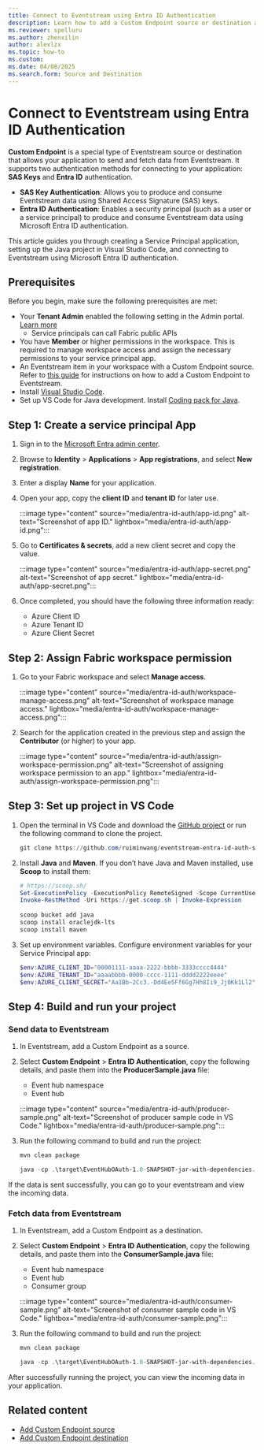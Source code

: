 ```yaml
---
title: Connect to Eventstream using Entra ID Authentication
description: Learn how to add a Custom Endpoint source or destination and connect a service principal app to Eventstream using Entra ID authentication
ms.reviewer: spelluru
ms.author: zhenxilin
author: alexlzx
ms.topic: how-to
ms.custom:
ms.date: 04/08/2025
ms.search.form: Source and Destination
---
```


# Connect to Eventstream using Entra ID Authentication

**Custom Endpoint** is a special type of Eventstream source or destination that allows your application to send and fetch data from Eventstream. It supports two authentication methods for connecting to your application: **SAS Keys** and **Entra ID** authentication.

* **SAS Key Authentication**: Allows you to produce and consume Eventstream data using Shared Access Signature (SAS) keys.
* **Entra ID Authentication**: Enables a security principal (such as a user or a service principal) to produce and consume Eventstream data using Microsoft Entra ID authentication.

This article guides you through creating a Service Principal application, setting up the Java project in Visual Studio Code, and connecting to Eventstream using Microsoft Entra ID authentication.

## Prerequisites

Before you begin, make sure the following prerequisites are met:

* Your **Tenant Admin** enabled the following setting in the Admin portal. [Learn more](https://learn.microsoft.com/power-bi/developer/embedded/embed-service-principal)
  * Service principals can call Fabric public APIs
* You have **Member** or higher permissions in the workspace. This is required to manage workspace access and assign the necessary permissions to your service principal app.
* An Eventstream item in your workspace with a Custom Endpoint source. Refer to [this guide](add-source-custom-app.md) for instructions on how to add a Custom Endpoint to Eventstream.
* Install [Visual Studio Code](https://code.visualstudio.com/Download).
* Set up VS Code for Java development. Install [Coding pack for Java](https://code.visualstudio.com/docs/java/java-tutorial).

## Step 1: Create a service principal App

1. Sign in to the [Microsoft Entra admin center](https://entra.microsoft.com/).
2. Browse to **Identity** > **Applications** > **App registrations**, and select **New registration**.
3. Enter a display **Name** for your application.
4. Open your app, copy the **client ID** and **tenant ID** for later use.

   :::image type="content" source="media/entra-id-auth/app-id.png" alt-text="Screenshot of app ID." lightbox="media/entra-id-auth/app-id.png":::

5. Go to **Certificates & secrets**, add a new client secret and copy the value.

   :::image type="content" source="media/entra-id-auth/app-secret.png" alt-text="Screenshot of app secret." lightbox="media/entra-id-auth/app-secret.png":::

6. Once completed, you should have the following three information ready:
   * Azure Client ID
   * Azure Tenant ID
   * Azure Client Secret

## Step 2: Assign Fabric workspace permission

1. Go to your Fabric workspace and select **Manage access**.

   :::image type="content" source="media/entra-id-auth/workspace-manage-access.png" alt-text="Screenshot of workspace manage access." lightbox="media/entra-id-auth/workspace-manage-access.png":::

1. Search for the application created in the previous step and assign the **Contributor** (or higher) to your app.

   :::image type="content" source="media/entra-id-auth/assign-workspace-permission.png" alt-text="Screenshot of assigning workspace permission to an app." lightbox="media/entra-id-auth/assign-workspace-permission.png":::

## Step 3: Set up project in VS Code

1. Open the terminal in VS Code and download the [GitHub project](https://github.com/ruiminwang/eventstream-entra-id-auth-samples) or run the following command to clone the project.

   ```powershell
   git clone https://github.com/ruiminwang/eventstream-entra-id-auth-samples.git
   ```

2. Install **Java** and **Maven**. If you don’t have Java and Maven installed, use **Scoop** to install them:

   ``` powershell
   # https://scoop.sh/
   Set-ExecutionPolicy -ExecutionPolicy RemoteSigned -Scope CurrentUser
   Invoke-RestMethod -Uri https://get.scoop.sh | Invoke-Expression
    
   scoop bucket add java
   scoop install oraclejdk-lts
   scoop install maven
   ```

3. Set up environment variables. Configure environment variables for your Service Principal app:

   ``` powershell
   $env:AZURE_CLIENT_ID="00001111-aaaa-2222-bbbb-3333cccc4444"
   $env:AZURE_TENANT_ID="aaaabbbb-0000-cccc-1111-dddd2222eeee"
   $env:AZURE_CLIENT_SECRET="Aa1Bb~2Cc3.-Dd4Ee5Ff6Gg7Hh8Ii9_Jj0Kk1Ll2"
   ```

## Step 4: Build and run your project

### Send data to Eventstream

1. In Eventstream, add a Custom Endpoint as a source.
1. Select **Custom Endpoint** > **Entra ID Authentication**, copy the following details, and paste them into the **ProducerSample.java** file:
   * Event hub namespace
   * Event hub

   :::image type="content" source="media/entra-id-auth/producer-sample.png" alt-text="Screenshot of producer sample code in VS Code." lightbox="media/entra-id-auth/producer-sample.png":::

1. Run the following command to build and run the project:

   ``` powershell
   mvn clean package

   java -cp .\target\EventHubOAuth-1.0-SNAPSHOT-jar-with-dependencies.jar com.microsoft.ProducerSample
   ```

If the data is sent successfully, you can go to your eventstream and view the incoming data.

### Fetch data from Eventstream

1. In Eventstream, add a Custom Endpoint as a destination.
1. Select **Custom Endpoint** > **Entra ID Authentication**, copy the following details, and paste them into the **ConsumerSample.java** file:
   * Event hub namespace
   * Event hub
   * Consumer group

   :::image type="content" source="media/entra-id-auth/consumer-sample.png" alt-text="Screenshot of consumer sample code in VS Code." lightbox="media/entra-id-auth/consumer-sample.png":::

1. Run the following command to build and run the project:

   ``` powershell
   mvn clean package
   
   java -cp .\target\EventHubOAuth-1.0-SNAPSHOT-jar-with-dependencies.jar com.microsoft.ConsumerSample
   ```

After successfully running the project, you can view the incoming data in your application.

## Related content

* [Add Custom Endpoint source](add-source-custom-app.md)
* [Add Custom Endpoint destination](add-destination-custom-app.md)
